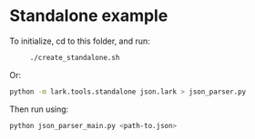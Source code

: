 # Standalone example

To initialize, cd to this folder, and run:


```bash
	 ./create_standalone.sh
```

Or:
```bash
python -m lark.tools.standalone json.lark > json_parser.py
````

Then run using:

```bash
python json_parser_main.py <path-to.json>
```

